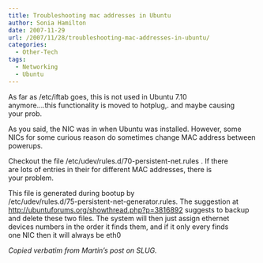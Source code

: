 ```yaml
---
title: Troubleshooting mac addresses in Ubuntu
author: Sonia Hamilton
date: 2007-11-29
url: /2007/11/28/troubleshooting-mac-addresses-in-ubuntu/
categories:
  - Other-Tech
tags:
  - Networking
  - Ubuntu
---
```

As far as /etc/iftab goes, this is not used in Ubuntu 7.10  
anymore&#8230;.this functionality is moved to hotplug,. and maybe causing  
your prob.<!--more-->

As you said, the NIC was in when Ubuntu was installed. However, some  
NICs for some curious reason do sometimes change MAC address between  
powerups.

Checkout the file /etc/udev/rules.d/70-persistent-net.rules . If there  
are lots of entries in their for different MAC addresses, there is  
your problem.

This file is generated during bootup by  
/etc/udev/rules.d/75-persistent-net-generator.rules. The suggestion at  
http://ubuntuforums.org/showthread.php?p=3816892 suggests to backup  
and delete these two files. The system will then just assign ethernet  
devices numbers in the order it finds them, and if it only every finds  
one NIC then it will always be eth0

*Copied verbatim from Martin&#8217;s post on SLUG.*
